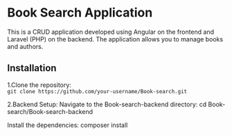 # Book Search Application

This is a CRUD application developed using Angular on the frontend and Laravel (PHP) on the backend. The application allows you to manage books and authors.

## Installation

1.Clone the repository:  
```git clone https://github.com/your-username/Book-search.git```

2.Backend Setup:
Navigate to the Book-search-backend directory:
cd Book-search/Book-search-backend

Install the dependencies:
composer install

